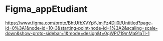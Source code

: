 # Figma_appEtudiant

https://www.figma.com/proto/BhtUfbXVYpYJmjFz4Dji0i/Untitled?page-id=0%3A1&node-id=10-3&starting-point-node-id=1%3A2&scaling=scale-down&show-proto-sidebar=1&mode=design&t=0qWPl719mMa91aTl-1



